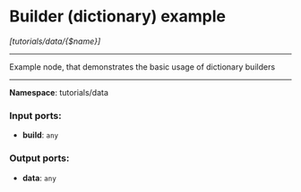 # Builder (dictionary) example

_[tutorials/data/{$name}]_

---

Example node, that demonstrates the basic usage of dictionary builders

---

__Namespace__: tutorials/data

### Input ports:

* __build__: ` any `

### Output ports:

* __data__: ` any `


